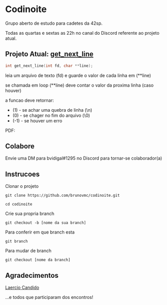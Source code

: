 # Codinoite

Grupo aberto de estudo para cadetes da 42sp.

Todas as quartas e sextas as 22h no canal do Discord referente ao projeto atual.

## Projeto Atual: [get_next_line](https://github.com/brunovmc/codinoite/tree/master/get_next_line)

```c
int	get_next_line(int fd, char **line);
```

leia um arquivo de texto (fd) e guarde o valor de cada linha em (**line)

se chamada em loop (**line) deve contar o valor da proxima linha (caso houver)

a funcao deve retornar:

- (1) 	- se achar uma quebra de linha (\n)
- (0) 	- se chager no fim do arquivo (\0)
- (-1)	- se houver um erro 

PDF: 

## Colabore

Envie uma DM para bvidigal#1295 no Discord para tornar-se colaborador(a)

## Instrucoes

Clonar o projeto

```
git clone https://github.com/brunovmc/codinoite.git
```
```
cd codinoite
```
Crie sua propria branch

```
git checkout -b [nome da sua branch]
```
Para conferir em que branch esta
```
git branch
```
Para mudar de branch
```
git checkout [nome da branch]
```
## Agradecimentos

[Laercio Candido](https://github.com/LaercioCandido)

...e todos que participaram dos encontros!
